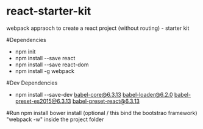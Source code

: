 # react-starter-kit
webpack appraoch to create a react project (without routing) - starter kit

#Dependencies
- npm init
- npm install --save react
- npm install --save react-dom
- npm install -g webpack


#Dev Dependencies
- npm install --save-dev babel-core@6.3.13 babel-loader@6.2.0 babel-preset-es2015@6.3.13 babel-preset-react@6.3.13

#Run
npm install
bower install (optional / this bind the bootstrao framework)
"webpack -w" inside the project folder
